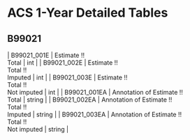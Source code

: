 # ACS 1-Year Detailed Tables

## B99021

| B99021_001E | Estimate !!<br>Total | int |
| B99021_002E | Estimate !!<br>Total !!<br>Imputed | int |
| B99021_003E | Estimate !!<br>Total !!<br>Not imputed | int |
| B99021_001EA | Annotation of Estimate !!<br>Total | string |
| B99021_002EA | Annotation of Estimate !!<br>Total !!<br>Imputed | string |
| B99021_003EA | Annotation of Estimate !!<br>Total !!<br>Not imputed | string |

